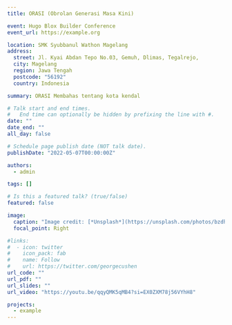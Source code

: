 ```yaml
---
title: ORASI (Obrolan Generasi Masa Kini)

event: Hugo Blox Builder Conference
event_url: https://example.org

location: SMK Syubbanul Wathon Magelang
address:
  street: Jl. Kyai Abdan Tepo No.03, Gemuh, Dlimas, Tegalrejo,
  city: Magelang
  region: Jawa Tengah
  postcode: "56192"
  country: Indonesia

summary: ORASI Membahas tentang kota kendal

# Talk start and end times.
#   End time can optionally be hidden by prefixing the line with #.
date: ""
date_end: ""
all_day: false

# Schedule page publish date (NOT talk date).
publishDate: "2022-05-07T00:00:00Z"

authors:
  - admin

tags: []

# Is this a featured talk? (true/false)
featured: false

image:
  caption: "Image credit: [*Unsplash*](https://unsplash.com/photos/bzdhc5b3Bxs)"
  focal_point: Right

#links:
#  - icon: twitter
#    icon_pack: fab
#    name: Follow
#    url: https://twitter.com/georgecushen
url_code: ""
url_pdf: ""
url_slides: ""
url_video: "https://youtu.be/qqyQMK5qMB4?si=EX0ZXM78j56VYhH8"

projects:
  - example
---
```

